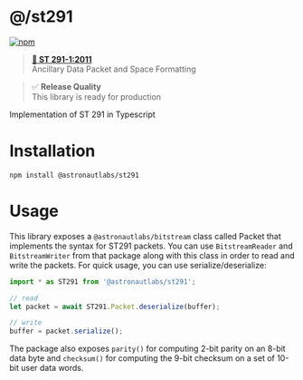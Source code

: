 # @/st291

[![npm](https://img.shields.io/npm/v/@astronautlabs/st291)](https://npmjs.com/package/@astronautlabs/st291)

> **[📜 ST 291-1:2011](https://ieeexplore.ieee.org/document/7291794)**  
> Ancillary Data Packet and Space Formatting

> ✅ **Release Quality**  
> This library is ready for production

Implementation of ST 291 in Typescript


# Installation

```
npm install @astronautlabs/st291
```

# Usage

This library exposes a `@astronautlabs/bitstream` class called Packet that implements the syntax for ST291 packets. You can use `BitstreamReader` and `BitstreamWriter` from that package along with this class in order to read and write the packets. For quick usage, you can use serialize/deserialize:

```typescript
import * as ST291 from '@astronautlabs/st291';

// read
let packet = await ST291.Packet.deserialize(buffer);

// write
buffer = packet.serialize();
```

The package also exposes `parity()` for computing 2-bit parity on an 8-bit data byte and `checksum()` for computing the 9-bit checksum on a set of 10-bit user data words.